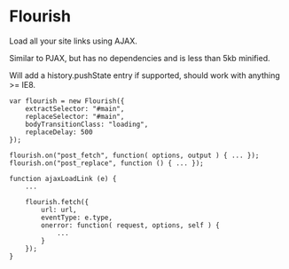 # Flourish

Load all your site links using AJAX.

Similar to PJAX, but has no dependencies and is less than 5kb minified.

Will add a history.pushState entry if supported, should work with anything >= IE8.

```language=javascript
var flourish = new Flourish({
	extractSelector: "#main",
	replaceSelector: "#main",
	bodyTransitionClass: "loading",
	replaceDelay: 500
});

flourish.on("post_fetch", function( options, output ) { ... });
flourish.on("post_replace", function () { ... });

function ajaxLoadLink (e) {
	...

	flourish.fetch({
		url: url,
		eventType: e.type,
		onerror: function( request, options, self ) {
			...
		}
	});
}




```
